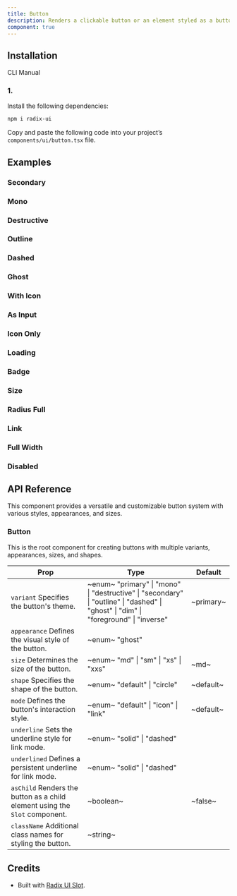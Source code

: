 ```yaml
---
title: Button
description: Renders a clickable button or an element styled as a button
component: true
---
```


## Installation

CLI
Manual

### 1.

Install the following dependencies:

```bash
npm i radix-ui
```

Copy and paste the following code into your project’s `components/ui/button.tsx` file.

## Examples

### Secondary

### Mono

### Destructive

### Outline

### Dashed

### Ghost

### With Icon

### As Input

### Icon Only

### Loading

### Badge

### Size

### Radius Full

### Link

### Full Width

### Disabled

## API Reference

This component provides a versatile and customizable button system with various styles, appearances, and sizes.

### Button

This is the root component for creating buttons with multiple variants, appearances, sizes, and shapes.

| **Prop**                                                                    | **Type**                                                                                                                             | **Default** |
| --------------------------------------------------------------------------- | ------------------------------------------------------------------------------------------------------------------------------------ | ----------- |
| `variant` Specifies the button's theme.                                     | ~enum~ "primary" \| "mono" \| "destructive" \| "secondary" \| "outline" \| "dashed" \| "ghost" \| "dim" \| "foreground" \| "inverse" | ~primary~   |
| `appearance` Defines the visual style of the button.                        | ~enum~ "ghost"                                                                                                                       |             |
| `size` Determines the size of the button.                                   | ~enum~ "md" \| "sm" \| "xs" \| "xxs"                                                                                                 | ~md~        |
| `shape` Specifies the shape of the button.                                  | ~enum~ "default" \| "circle"                                                                                                         | ~default~   |
| `mode` Defines the button's interaction style.                              | ~enum~ "default" \| "icon" \| "link"                                                                                                 | ~default~   |
| `underline` Sets the underline style for link mode.                         | ~enum~ "solid" \| "dashed"                                                                                                           |             |
| `underlined` Defines a persistent underline for link mode.                  | ~enum~ "solid" \| "dashed"                                                                                                           |             |
| `asChild` Renders the button as a child element using the `Slot` component. | ~boolean~                                                                                                                            | ~false~     |
| `className` Additional class names for styling the button.                  | ~string~                                                                                                                             |             |

## Credits

- Built with [Radix UI Slot](https://www.radix-ui.com/primitives/docs/utilities/slot).
